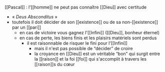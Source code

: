 [[Pascal]] : 
 l'[[homme]] ne peut pas connaître [[Dieu]] avec certitude
  - « *Deus Absconditus* »
  - toutefois il doit décider de son [[existence]] ou de sa non-[[existence]] par un [[pari]]
    - en cas de victoire vous gagnez l'[[Infini]] ([[Dieu]], bonheur éternel)
    - en cas de perte, les biens finis et les plaisirs matériels sont perdus
      - il est raisonnable de risquer le fini pour l'[[Infini]]
        - mais il n'est pas possible de “décider” de croire
        - la croyance en [[Dieu]] est un véritable “bon” qui surgit entre la [[raison]] et la foi [[foi]] qui s'accomplit à travers les [[raison]]s du cœur